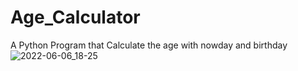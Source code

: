 # Age_Calculator
A Python Program that Calculate the age with nowday and birthday
![2022-06-06_18-25](https://user-images.githubusercontent.com/96800858/172213060-7b4ad011-fbe3-4232-af21-fe13ed47ccf1.png)
